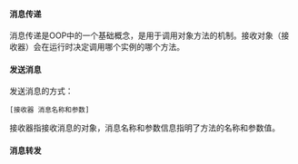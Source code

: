 #### 消息传递
消息传递是OOP中的一个基础概念，是用于调用对象方法的机制。接收对象（接收器）会在运行时决定调用哪个实例的哪个方法。

#### 发送消息
发送消息的方式：

`[接收器 消息名称和参数]`

接收器指接收消息的对象，消息名称和参数信息指明了方法的名称和参数值。

#### 消息转发
